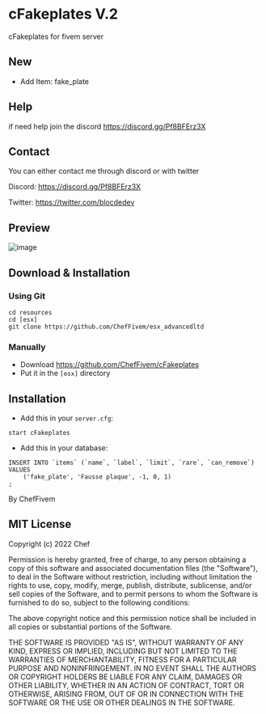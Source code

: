 # cFakeplates V.2
cFakeplates for fivem server

## New
- Add Item: fake_plate

## Help
if need help join the discord
https://discord.gg/Pf8BFErz3X

## Contact
You can either contact me through discord or with twitter

Discord: https://discord.gg/Pf8BFErz3X

Twitter: https://twitter.com/blocdedev

## Preview
![image](https://user-images.githubusercontent.com/67842030/161610828-8ce92212-1218-4d97-ba3c-446228429aac.png)


## Download & Installation

### Using Git
```
cd resources
cd [esx]
git clone https://github.com/ChefFivem/esx_advancedltd
```

### Manually
- Download https://github.com/ChefFivem/cFakeplates
- Put it in the `[esx]` directory

## Installation
- Add this in your `server.cfg`:

```
start cFakeplates
```
- Add this in your database:
```
INSERT INTO `items` (`name`, `label`, `limit`, `rare`, `can_remove`) VALUES
    ('fake_plate', 'Fausse plaque', -1, 0, 1)
;
```

By ChefFivem

## MIT License

Copyright (c) 2022 Chef

Permission is hereby granted, free of charge, to any person obtaining a copy
of this software and associated documentation files (the "Software"), to deal
in the Software without restriction, including without limitation the rights
to use, copy, modify, merge, publish, distribute, sublicense, and/or sell
copies of the Software, and to permit persons to whom the Software is
furnished to do so, subject to the following conditions:

The above copyright notice and this permission notice shall be included in all
copies or substantial portions of the Software.

THE SOFTWARE IS PROVIDED "AS IS", WITHOUT WARRANTY OF ANY KIND, EXPRESS OR
IMPLIED, INCLUDING BUT NOT LIMITED TO THE WARRANTIES OF MERCHANTABILITY,
FITNESS FOR A PARTICULAR PURPOSE AND NONINFRINGEMENT. IN NO EVENT SHALL THE
AUTHORS OR COPYRIGHT HOLDERS BE LIABLE FOR ANY CLAIM, DAMAGES OR OTHER
LIABILITY, WHETHER IN AN ACTION OF CONTRACT, TORT OR OTHERWISE, ARISING FROM,
OUT OF OR IN CONNECTION WITH THE SOFTWARE OR THE USE OR OTHER DEALINGS IN THE
SOFTWARE.
